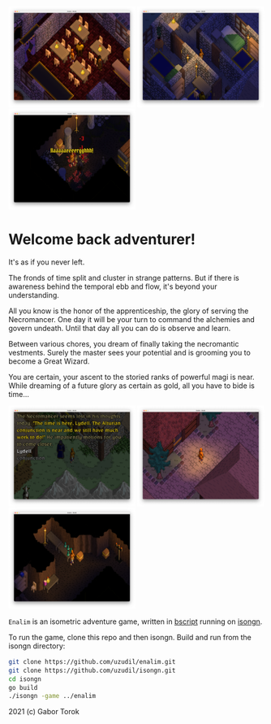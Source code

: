 <a href="https://raw.githubusercontent.com/uzudil/enalim/main/images/screens/inn.png"><img src="images/screens/inn.png" width="250"></a> <a href="https://raw.githubusercontent.com/uzudil/enalim/main/images/screens/lights2.png"><img src="images/screens/lights2.png" width="250"></a> <a href="https://raw.githubusercontent.com/uzudil/enalim/main/images/screens/combat2.png"><img src="images/screens/combat2.png" width="250"></a>

# Welcome back adventurer!
It's as if you never left. 

The fronds of time split and cluster in strange patterns. But if there is awareness behind the temporal ebb and flow, it's beyond your understanding.

All you know is the honor of the apprenticeship, the glory of serving the Necromancer. One day it will be your turn to command the alchemies and govern undeath. Until that day all you can do is observe and learn.

Between various chores, you dream of finally taking the necromantic vestments. Surely the master sees your potential and is grooming you to become a Great Wizard. 

You are certain, your ascent to the storied ranks of powerful magi is near. While dreaming of a future glory as certain as gold, all you have to bide is time...

<a href="https://raw.githubusercontent.com/uzudil/enalim/main/images/screens/convo.png"><img src="images/screens/convo.png" width="250"></a> <a href="https://raw.githubusercontent.com/uzudil/enalim/main/images/screens/town.png"><img src="images/screens/town.png" width="250"></a> <a href="https://raw.githubusercontent.com/uzudil/enalim/main/images/screens/dungeon.png"><img src="images/screens/dungeon.png" width="250"></a>


`Enalim` is an isometric adventure game, written in [bscript](https://github.com/uzudil/benji4000/wiki/LanguageFeatures) running on [isongn](https://github.com/uzudil/isongn).

To run the game, clone this repo and then isongn. Build and run from the isongn directory:
```bash
git clone https://github.com/uzudil/enalim.git
git clone https://github.com/uzudil/isongn.git
cd isongn
go build
./isongn -game ../enalim
```

2021 (c) Gabor Torok




